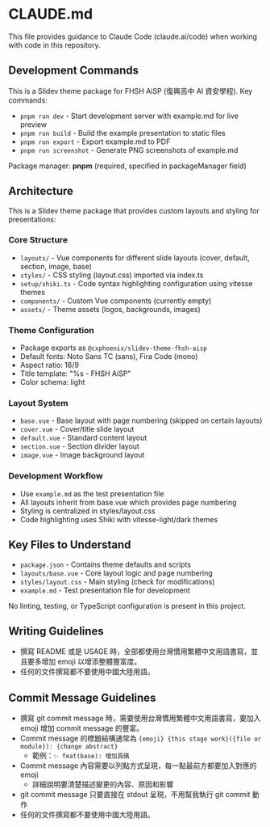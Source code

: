# CLAUDE.md

This file provides guidance to Claude Code (claude.ai/code) when working with code in this repository.

## Development Commands

This is a Slidev theme package for FHSH AiSP (復興高中 AI 資安學程). Key commands:

- `pnpm run dev` - Start development server with example.md for live preview
- `pnpm run build` - Build the example presentation to static files
- `pnpm run export` - Export example.md to PDF
- `pnpm run screenshot` - Generate PNG screenshots of example.md

Package manager: **pnpm** (required, specified in packageManager field)

## Architecture

This is a Slidev theme package that provides custom layouts and styling for presentations:

### Core Structure
- `layouts/` - Vue components for different slide layouts (cover, default, section, image, base)
- `styles/` - CSS styling (layout.css) imported via index.ts
- `setup/shiki.ts` - Code syntax highlighting configuration using vitesse themes
- `components/` - Custom Vue components (currently empty)
- `assets/` - Theme assets (logos, backgrounds, images)

### Theme Configuration
- Package exports as `@cxphoenix/slidev-theme-fhsh-aisp`
- Default fonts: Noto Sans TC (sans), Fira Code (mono)
- Aspect ratio: 16/9
- Title template: "%s - FHSH AiSP"
- Color schema: light

### Layout System
- `base.vue` - Base layout with page numbering (skipped on certain layouts)
- `cover.vue` - Cover/title slide layout
- `default.vue` - Standard content layout
- `section.vue` - Section divider layout
- `image.vue` - Image background layout

### Development Workflow
- Use `example.md` as the test presentation file
- All layouts inherit from base.vue which provides page numbering
- Styling is centralized in styles/layout.css
- Code highlighting uses Shiki with vitesse-light/dark themes

## Key Files to Understand
- `package.json` - Contains theme defaults and scripts
- `layouts/base.vue` - Core layout logic and page numbering
- `styles/layout.css` - Main styling (check for modifications)
- `example.md` - Test presentation file for development

No linting, testing, or TypeScript configuration is present in this project.

## Writing Guidelines

- 撰寫 README 或是 USAGE 時，全部都使用台灣慣用繁體中文用語書寫，並且要多增加 emoji 以增添整體豐富度。
- 任何的文件撰寫都不要使用中國大陸用語。

## Commit Message Guidelines

- 撰寫 git commit message 時，需要使用台灣慣用繁體中文用語書寫，要加入 emoji 增加 commit message 的豐富。
- Commit message 的標題結構通常為 `{emoji} {this stage work}({file or module}): {change abstract}`
  - 範例：`✨ feat(base): 增加頁碼`
- Commit message 內容需要以列點方式呈現，每一點最前方都要加入對應的 emoji
  - 詳細說明要清楚描述變更的內容、原因和影響
- git commit message 只要直接在 stdout 呈現，不用幫我執行 git commit 動作
- 任何的文件撰寫都不要使用中國大陸用語。